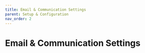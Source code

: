 ```yaml
---
title: Email & Communication Settings
parent: Setup & Configuration
nav_order: 2
---
```


# Email & Communication Settings
